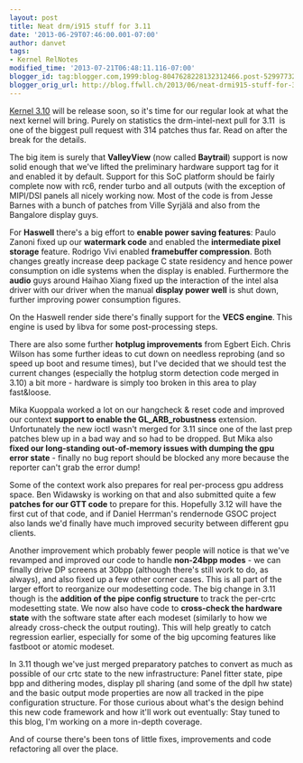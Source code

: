 ```yaml
---
layout: post
title: Neat drm/i915 stuff for 3.11
date: '2013-06-29T07:46:00.001-07:00'
author: danvet
tags:
- Kernel RelNotes
modified_time: '2013-07-21T06:48:11.116-07:00'
blogger_id: tag:blogger.com,1999:blog-8047628228132312466.post-5299773283244896906
blogger_orig_url: http://blog.ffwll.ch/2013/06/neat-drmi915-stuff-for-311.html
---
```


[Kernel 3.10](http://blog.ffwll.ch/2013/04/neat-drmi915-stuff-for-310.html) will be release soon, so it's time for our regular look at what the next kernel will bring. Purely on statistics the drm-intel-next pull for 3.11&nbsp; is one of the biggest pull request with 314 patches thus far. Read on after the break for the details.



<!--more-->

The big item is surely that <b>ValleyView</b> (now called <b>Baytrail</b>) support is now solid enough that we've lifted the preliminary hardware support tag for it and enabled it by default. Support for this SoC platform should be fairly complete now with rc6, render turbo and all outputs (with the exception of MIPI/DSI panels all nicely working now. Most of the code is from Jesse Barnes with a bunch of patches from Ville Syrjälä and also from the Bangalore display guys.



For <b>Haswell</b> there's a big effort to <b>enable power saving features</b>: Paulo Zanoni fixed up our <b>watermark code</b> and enabled the <b>intermediate pixel storage</b> feature. Rodrigo Vivi enabled <b>framebuffer compression</b>. Both changes greatly increase deep package C state residency and hence power consumption on idle systems when the display is enabled. Furthermore the <b>audio</b> guys around Haihao Xiang fixed up the interaction of the intel alsa driver with our driver when the manual <b>display power well</b> is shut down, further improving power consumption figures.



On the Haswell render side there's finally support for the <b>VECS engine</b>.<b> </b>This engine is used by libva for some post-processing steps.



There are also some further <b>hotplug improvements</b> from Egbert Eich.<b> </b>Chris Wilson has some further ideas to cut down on needless reprobing (and so speed up boot and resume times), but I've decided that we should test the current changes (especially the hotplug storm detection code merged in 3.10) a bit more - hardware is simply too broken in this area to play fast&amp;loose.



Mika Kuoppala worked a lot on our hangcheck &amp; reset code and improved our context <b>support to enable the GL_ARB_robustness</b> extension. Unfortunately the new ioctl wasn't merged for 3.11 since one of the last prep patches blew up in a bad way and so had to be dropped. But Mika also <b>fixed our long-standing out-of-memory issues with dumping the gpu error state</b> - finally no bug report should be blocked any more because the reporter can't grab the error dump!



Some of the context work also prepares for real per-process gpu address space. Ben Widawsky is working on that and also submitted quite a few <b>patches for our GTT code</b> to prepare for this. Hopefully 3.12 will have the first cut of that code, and if Daniel Herrman's rendernode GSOC project also lands we'd finally have much improved security between different gpu clients.



Another improvement which probably fewer people will notice is that we've revamped and improved our code to handle <b>non-24bpp modes</b> - we can finally drive DP screens at 30bpp (although there's still work to do, as always), and also fixed up a few other corner cases. This is all part of the larger effort to reorganize our modesetting code. The big change in 3.11 though is the <b>addition of the pipe config structure</b> to track the per-crtc modesetting state. We now also have code to <b>cross-check the hardware state</b> with the software state after each modeset (similarly to how we already cross-check the output routing). This will help greatly to catch regression earlier, especially for some of the big upcoming features like fastboot or atomic modeset.



In 3.11 though we've just merged preparatory patches to convert as much as possible of our crtc state to the new infrastructure: Panel fitter state, pipe bpp and dithering modes, display pll sharing (and some of the dpll hw state) and the basic output mode properties are now all tracked in the pipe configuration structure. For those curious about what's the design behind this new code framework and how it'll work out eventually: Stay tuned to this blog, I'm working on a more in-depth coverage.



And of course there's been tons of little fixes, improvements and code refactoring all over the place.
